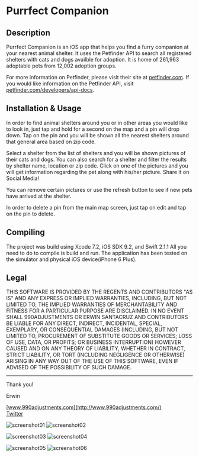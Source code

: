 Purrfect Companion
=================

Description
-----------

Purrfect Companion is an iOS app that helps you find a furry companion
at your nearest animal shelter. It uses the Petfinder API to search all
registered shelters with cats and dogs availble for adoption. It is
home of 261,963 adoptable pets from 12,002 adoption groups.

For more information on Petfinder, please visit their site at
[petfinder.com](http://www.petfinder.com/). If you would like
information on the Petfinder API, visit [petfinder.com/developers/api-docs](https://www.petfinder.com/developers/api-docs).

Installation & Usage
--------------------

In order to find animal shelters around you or in other areas you would like to look in,
just tap and hold for a second on the map and a pin will drop down. Tap on the pin and you will be
shown all the nearest shelters around that general area based on zip code.

Select a shelter from the list of shelters and you will be shown pictures of their cats and dogs.
You can also search for a shelter and filter the results by shelter name, location or zip code.
Click on one of the pictures and you will get information regarding the pet along with his/her picture.
Share it on Social Media!

You can remove certain pictures or use the refresh button to see if new pets have
arrived at the shelter.

In order to delete a pin from the main map screen, just tap on edit and tap on the pin to delete.

Compiling
----------

The project was build using Xcode 7.2, iOS SDK 9.2, and Swift 2.1.1 All you need to do to compile
is build and run. The application has been tested on the simulator and physical iOS device(iPhone 6 Plus).

Legal
-----

THIS SOFTWARE IS PROVIDED BY THE REGENTS AND CONTRIBUTORS "AS IS" AND ANY
EXPRESS OR IMPLIED WARRANTIES, INCLUDING, BUT NOT LIMITED TO, THE IMPLIED
WARRANTIES OF MERCHANTABILITY AND FITNESS FOR A PARTICULAR PURPOSE ARE
DISCLAIMED. IN NO EVENT SHALL 990ADJUSTMENTS OR ERWIN SANTACRUZ AND CONTRIBUTORS
BE LIABLE FOR ANY DIRECT, INDIRECT, INCIDENTAL, SPECIAL, EXEMPLARY, OR CONSEQUENTIAL
DAMAGES (INCLUDING, BUT NOT LIMITED TO, PROCUREMENT OF SUBSTITUTE GOODS OR SERVICES;
LOSS OF USE, DATA, OR PROFITS; OR BUSINESS INTERRUPTION) HOWEVER CAUSED AND
ON ANY THEORY OF LIABILITY, WHETHER IN CONTRACT, STRICT LIABILITY, OR TORT
(INCLUDING NEGLIGENCE OR OTHERWISE) ARISING IN ANY WAY OUT OF THE USE OF THIS
SOFTWARE, EVEN IF ADVISED OF THE POSSIBILITY OF SUCH DAMAGE.

------------

Thank you!

Erwin

[www.990adjustments.com](http://www.990adjustments.com/)  
[Twitter](http://www.twitter.com/990adjustments/)

![screenshot01](https://raw.githubusercontent.com/990adjustments/PurrfectCompanion/master/ScreenShots/iOS-Simulator-Screen-Shot-01.png)    ![screenshot02](https://raw.githubusercontent.com/990adjustments/PurrfectCompanion/master/ScreenShots/iOS-Simulator-Screen-Shot-02.png)

![screenshot03](https://raw.githubusercontent.com/990adjustments/PurrfectCompanion/master/ScreenShots/iOS-Simulator-Screen-Shot-03.png)    ![screenshot04](https://raw.githubusercontent.com/990adjustments/PurrfectCompanion/master/ScreenShots/iOS-Simulator-Screen-Shot-04.png)

![screenshot05](https://raw.githubusercontent.com/990adjustments/PurrfectCompanion/master/ScreenShots/iOS-Simulator-Screen-Shot-05.png)    ![screenshot06](https://raw.githubusercontent.com/990adjustments/PurrfectCompanion/master/ScreenShots/iOS-Simulator-Screen-Shot-06.png)
